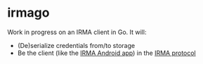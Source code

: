 irmago
====

Work in progress on an IRMA client in Go. It will:
 * (De)serialize credentials from/to storage
 * Be the client (like the [IRMA Android app](https://github.com/credentials/irma_android_cardemu)) in the [IRMA protocol](https://credentials.github.io/protocols/irma-protocol/)
